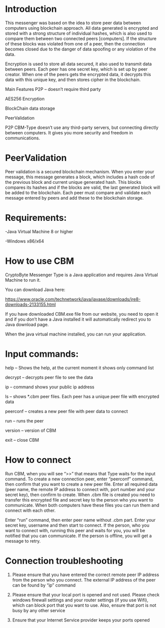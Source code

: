 # Introduction

This messenger was based on the idea to store peer data between computers using blockchain approach. All data generated is encrypted and stored with a strong structure of individual hashes, which is also used to compare them between two connected peers [computers]. If the structure of these blocks was violated from one of a peer, then the connection becomes closed due to the danger of data spoofing or any violation of the data.

Encryption is used to store all data secured, it also used to transmit data between peers. Each peer has one secret key, which is set up by peer creator. When one of the peers gets the encrypted data, it decrypts this data with this unique key, and then stores cipher in the blockchain.

Main Features
P2P – doesn’t require third party

AES256 Encryption

BlockChain data storage

PeerValidation

P2P
CBM-Type doesn’t use any third-party servers, but connecting directly between computers. It gives you more security and freedom in communications.

# PeerValidation
Peer validation is a secured blockchain mechanism. When you enter your message, this message generates a block, which includes a hash code of the previous block and current unique generated hash. This blocks compares its hashes and if the blocks are valid, the last generated block will be added to the blockchain. Each peer must compare and validate each message entered by peers and add these to the blockchain storage.

# Requirements:
-Java Virtual Machine 8 or higher

-Windows x86/x64

# How to use CBM
CryptoByte Messenger Type is a Java application and requires Java Virtual Machine to run it.

You can download Java here:

https://www.oracle.com/technetwork/java/javase/downloads/jre8-downloads-2133155.html

If you have downloaded CBM.exe file from our website, you need to open it and if you don’t have a Java installed it will automatically redirect you to Java download page.

When the java virtual machine installed, you can run your application.

# Input commands:

help – Shows the help, at the current moment it shows only command list

decrypt – decrypts peer file to see the data

ip – command shows your public ip address

ls – shows *.cbm peer files. Each peer has a unique peer file with encrypted data

peerconf – creates a new peer file with peer data to connect

run – runs the peer

version – version of CBM

exit – close CBM

# How to connect
Run CBM, when you will see “>>” that means that Type waits for the input command. To create a new connection peer, enter “peerconf” command, then confirm that you want to create a new peer file. Enter all required data (peer name, the remote IP address to connect with, port number and your secret key), then confirm to create. When .cbm file is created you need to transfer this encrypted file and secret key to the person who you want to communicate. When both computers have these files you can run them and connect with each other.

Enter “run” command, then enter peer name without .cbm part. Enter your secret key, username and then start to connect. If the person, who you want to connect with, running this peer and waits for you, you will be notified that you can communicate. If the person is offline, you will get a message to retry.

# Connection troubleshooting
1. Please ensure that you have entered the correct remote peer IP address from the person who you connect. The external IP address of the peer can be found by “ip” command

2. Please ensure that your local port is opened and not used. Please check windows firewall settings and your router settings (if you use Wifi), which can block port that you want to use. Also, ensure that port is not busy by any other service

3. Ensure that your Internet Service provider keeps your ports opened
